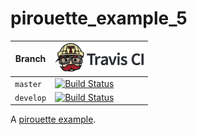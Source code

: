 # pirouette_example_5

Branch   |[![Travis CI logo](TravisCI.png)](https://travis-ci.org)
---------|---------------------------------------
`master` |[![Build Status](https://travis-ci.org/richelbilderbeek/pirouette_example_5.svg?branch=master)](https://travis-ci.org/richelbilderbeek/pirouette_example_5)
`develop`|[![Build Status](https://travis-ci.org/richelbilderbeek/pirouette_example_5.svg?branch=develop)](https://travis-ci.org/richelbilderbeek/pirouette_example_5)

A [pirouette example](https://github.com/richelbilderbeek/pirouette_examples).

